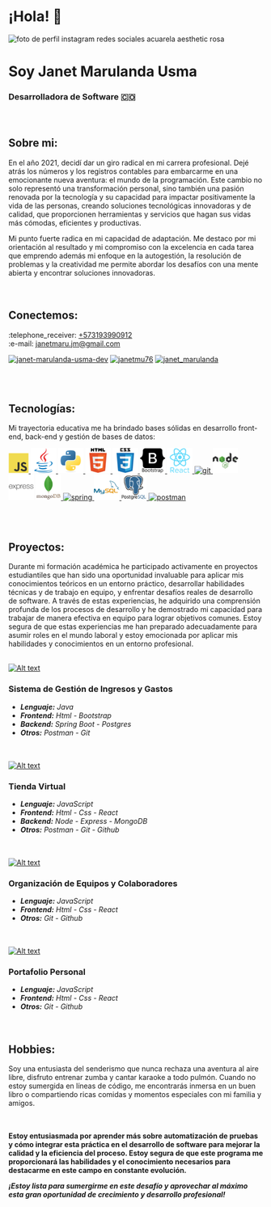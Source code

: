 


# ¡Hola! 👋 
![foto de perfil instagram redes sociales acuarela aesthetic rosa](https://github.com/janetmu/resume/assets/110951352/ddcebb30-d2a4-4562-a3e7-4234e693e34c)

# Soy Janet Marulanda Usma


### Desarrolladora de Software :colombia: <br><br><br> 

## Sobre mi:

En el año 2021, decidí dar un giro radical en mi carrera profesional. Dejé atrás los números y los registros contables para embarcarme en una emocionante nueva aventura: el mundo de la programación. Este cambio no solo representó una transformación personal, sino también una pasión renovada por la tecnología y su capacidad para impactar positivamente la vida de las personas, creando soluciones tecnológicas innovadoras y de calidad, que proporcionen herramientas y servicios que hagan sus vidas más cómodas, eficientes y productivas.

Mi punto fuerte radica en mi capacidad de adaptación. Me destaco por mi orientación al resultado y mi compromiso con la excelencia en cada tarea que emprendo además mi enfoque en la autogestión, la resolución de problemas y la creatividad me permite abordar los desafíos con una mente abierta y encontrar soluciones innovadoras.<br><br><br>

## Conectemos:

<p>
:telephone_receiver: <a href="tel:+573193990912">+573193990912</a> <br>  
:e-mail: <a href="mailto:janetmaru.jm@gmail.com">janetmaru.jm@gmail.com</a>  
  
<a href="https://linkedin.com/in/janet-marulanda-usma-dev" target="blank"><img src="https://raw.githubusercontent.com/rahuldkjain/github-profile-readme-generator/master/src/images/icons/Social/linked-in-alt.svg" alt="janet-marulanda-usma-dev" height="30" width="40" /></a>
<a href="https://fb.com/janetmu76" target="blank"><img src="https://raw.githubusercontent.com/rahuldkjain/github-profile-readme-generator/master/src/images/icons/Social/facebook.svg" alt="janetmu76" height="30" width="40" /></a>
<a href="https://instagram.com/janet_marulanda" target="blank"><img src="https://raw.githubusercontent.com/rahuldkjain/github-profile-readme-generator/master/src/images/icons/Social/instagram.svg" alt="janet_marulanda" height="30" width="40" /></a>
</p> <br><br>

## Tecnologías:

Mi trayectoria educativa me ha brindado bases sólidas en desarrollo front-end, back-end y gestión de bases de datos:

<p> 
  <a href="https://developer.mozilla.org/en-US/docs/Web/JavaScript" target="_blank" rel="noreferrer"> <img src="https://raw.githubusercontent.com/devicons/devicon/master/icons/javascript/javascript-original.svg" alt="javascript" width="40" height="40"/> </a>  
  <a href="https://www.java.com" target="_blank" rel="noreferrer"> <img src="https://raw.githubusercontent.com/devicons/devicon/master/icons/java/java-original.svg" alt="java" width="50" height="50"/> </a>  
  <a href="https://www.python.org" target="_blank" rel="noreferrer"> <img src="https://raw.githubusercontent.com/devicons/devicon/master/icons/python/python-original.svg" alt="python" width="50" height="50"/><a href="https://www.w3.org/html/" target="_blank" rel="noreferrer"> <img src="https://raw.githubusercontent.com/devicons/devicon/master/icons/html5/html5-original-wordmark.svg" alt="html5" width="50" height="50"/> </a>  
  <a href="https://www.w3schools.com/css/" target="_blank" rel="noreferrer"> <img src="https://raw.githubusercontent.com/devicons/devicon/master/icons/css3/css3-original-wordmark.svg" alt="css3" width="50" height="50"/> </a> 
  <a href="https://getbootstrap.com" target="_blank" rel="noreferrer"> <img src="https://raw.githubusercontent.com/devicons/devicon/master/icons/bootstrap/bootstrap-plain-wordmark.svg" alt="bootstrap" width="50" height="50"/> </a> 
  <a href="https://reactjs.org/" target="_blank" rel="noreferrer"> <img src="https://raw.githubusercontent.com/devicons/devicon/master/icons/react/react-original-wordmark.svg" alt="react" width="50" height="50"/> </a> 
  <a href="https://git-scm.com/" target="_blank" rel="noreferrer"> <img src="https://www.vectorlogo.zone/logos/git-scm/git-scm-icon.svg" alt="git" width="40" height="40"/> </a> 
  <a href="https://nodejs.org" target="_blank" rel="noreferrer"> <img src="https://raw.githubusercontent.com/devicons/devicon/master/icons/nodejs/nodejs-original-wordmark.svg" alt="nodejs" width="50" height="50"/> </a> 
  <a href="https://expressjs.com" target="_blank" rel="noreferrer"> <img src="https://raw.githubusercontent.com/devicons/devicon/master/icons/express/express-original-wordmark.svg" alt="express" width="50" height="50"/></a>   
  <a href="https://www.mongodb.com/" target="_blank" rel="noreferrer"> <img src="https://raw.githubusercontent.com/devicons/devicon/master/icons/mongodb/mongodb-original-wordmark.svg" alt="mongodb" width="50" height="50"/> </a> 
  <a href="https://spring.io/" target="_blank" rel="noreferrer"> <img src="https://www.vectorlogo.zone/logos/springio/springio-icon.svg" alt="spring" width="40" height="40"/> </a> 
  <a href="https://www.mysql.com/" target="_blank" rel="noreferrer"> <img src="https://raw.githubusercontent.com/devicons/devicon/master/icons/mysql/mysql-original-wordmark.svg" alt="mysql" width="50" height="50"/> </a> 
  <a href="https://www.postgresql.org" target="_blank" rel="noreferrer"> <img src="https://raw.githubusercontent.com/devicons/devicon/master/icons/postgresql/postgresql-original-wordmark.svg" alt="postgresql" width="50" height="50"/> </a> 
  <a href="https://postman.com" target="_blank" rel="noreferrer"> <img src="https://www.vectorlogo.zone/logos/getpostman/getpostman-icon.svg" alt="postman" width="40" height="40"/> </a> 
</p> <br><br>

## Proyectos:

Durante mi formación académica he participado activamente en proyectos estudiantiles que han sido una oportunidad invaluable para aplicar mis conocimientos teóricos en un entorno práctico, desarrollar habilidades técnicas y de trabajo en equipo, y enfrentar desafíos reales de desarrollo de software. A través de estas experiencias, he adquirido una comprensión profunda de los procesos de desarrollo y he demostrado mi capacidad para trabajar de manera efectiva en equipo para lograr objetivos comunes. Estoy segura de que estas experiencias me han preparado adecuadamente para asumir roles en el mundo laboral y estoy emocionada por aplicar mis habilidades y conocimientos en un entorno profesional. <br><br>


[![Alt text](https://img.youtube.com/vi/n4saBrxfiOE/0.jpg)](https://www.youtube.com/watch?v=n4saBrxfiOE)  
### Sistema de Gestión de Ingresos y Gastos <br>
* ***Lenguaje:*** *Java*  
* ***Frontend:*** *Html - Bootstrap*  
* ***Backend:*** *Spring Boot - Postgres*  
* ***Otros:*** *Postman - Git* <br><br><br> 

 
[![Alt text](https://img.youtube.com/vi/7MG2gOEZmHI/0.jpg)](https://www.youtube.com/watch?v=7MG2gOEZmHI)  
### Tienda Virtual <br>
* ***Lenguaje:*** *JavaScript*  
* ***Frontend:*** *Html - Css - React*  
* ***Backend:*** *Node - Express - MongoDB*  
* ***Otros:*** *Postman - Git - Github* <br><br><br> 

 
[![Alt text](https://img.youtube.com/vi/Ya1xwSibBi8/0.jpg)](https://www.youtube.com/watch?v=Ya1xwSibBi8)  
### Organización de Equipos y Colaboradores <br>
* ***Lenguaje:*** *JavaScript*  
* ***Frontend:*** *Html - Css - React*  
* ***Otros:*** *Git - Github* <br><br><br>  

 
[![Alt text](https://img.youtube.com/vi/Vpt-XFSh_Yo/0.jpg)](https://www.youtube.com/watch?v=Vpt-XFSh_Yo)  
### Portafolio Personal <br>
* ***Lenguaje:*** *JavaScript*  
* ***Frontend:*** *Html - Css - React*  
* ***Otros:*** *Git - Github* <br><br><br>

## Hobbies:  

Soy una entusiasta del senderismo que nunca rechaza una aventura al aire libre, disfruto entrenar zumba y cantar karaoke a todo pulmón. Cuando no estoy sumergida en líneas de código, me encontrarás inmersa en un buen libro o compartiendo ricas comidas y momentos especiales con mi familia y amigos. <br><br><br>

**Estoy entusiasmada por aprender más sobre automatización de pruebas y cómo integrar esta práctica en el desarrollo de software para mejorar la calidad y la eficiencia del proceso. Estoy segura de que este programa me proporcionará las habilidades y el conocimiento necesarios para destacarme en este campo en constante evolución.**  

**_¡Estoy lista para sumergirme en este desafío y aprovechar al máximo esta gran oportunidad de crecimiento y desarrollo profesional!_**



























